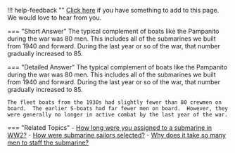 !!! help-feedback ""
    [Click here](https://other.example.com/feedback) if you have something to add to this page. We would love to hear from you.

=== "Short Answer"
    The typical complement of boats like the Pampanito during the war was 80 men. This includes all of the submarines we built from 1940 and forward. During the last year or so of the war, that number gradually increased to 85.

=== "Detailed Answer"
    The typical complement of boats like the Pampanito during the war was 80 men.  This includes all of the submarines we built from 1940 and forward.  During the last year or so of the war, that number gradually increased to 85.
    
    The fleet boats from the 1930s had slightly fewer than 80 crewmen on board.  The earlier S-boats had far fewer men on board.  However, they were generally no longer in active combat by the last year of the war.

=== "Related Topics"
    - [How long were you assigned to a submarine in WW2?](./how-long-were-you-assigned-to-a-submarine-in-ww2.md)
    - [How were submarine sailors selected?](./how-were-submarine-sailors-selected.md)
    - [Why does it take so many men to staff the submarine?](./why-does-it-take-so-many-men-to-staff-the-submarine.md)
